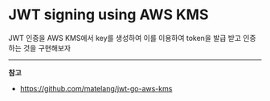# JWT signing using AWS KMS


JWT 인증을 AWS KMS에서 key를 생성하여 이를 이용하여 token을 발급 받고 인증하는 것을 구현해보자

<!--more-->



---

**참고**

* https://github.com/matelang/jwt-go-aws-kms

